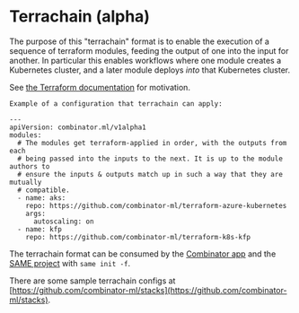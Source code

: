 # Terrachain (alpha)

The purpose of this "terrachain" format is to enable the execution of a sequence of terraform modules, feeding the output of one into the input for another.
In particular this enables workflows where one module creates a Kubernetes cluster, and a later module deploys _into_ that Kubernetes cluster.

See [the Terraform documentation](https://registry.terraform.io/providers/hashicorp/kubernetes/latest/docs#stacking-with-managed-kubernetes-cluster-resources) for motivation.

```
Example of a configuration that terrachain can apply:

---
apiVersion: combinator.ml/v1alpha1
modules:
  # The modules get terraform-applied in order, with the outputs from each
  # being passed into the inputs to the next. It is up to the module authors to
  # ensure the inputs & outputs match up in such a way that they are mutually
  # compatible.
  - name: aks:
    repo: https://github.com/combinator-ml/terraform-azure-kubernetes
    args:
      autoscaling: on
  - name: kfp
    repo: https://github.com/combinator-ml/terraform-k8s-kfp
```

The terrachain format can be consumed by the [Combinator app](https://app.combinator.ml) and the [SAME project](https://sameproject.org/) with `same init -f`.

There are some sample terrachain configs at [https://github.com/combinator-ml/stacks](https://github.com/combinator-ml/stacks).
